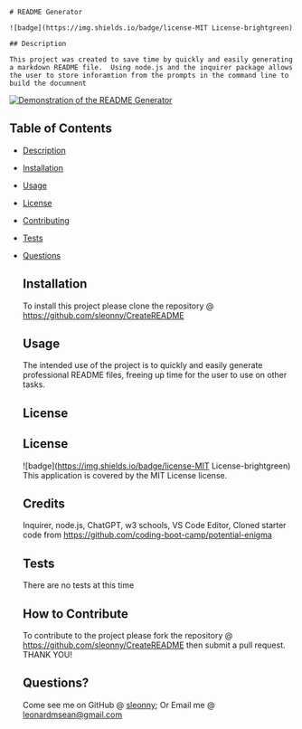 
    
    # README Generator

    ![badge](https://img.shields.io/badge/license-MIT License-brightgreen)

    ## Description
    
    This project was created to save time by quickly and easily generating a markdown README file.  Using node.js and the inquirer package allows the user to store inforamtion from the prompts in the command line to build the documnent
    
  
  [![Demonstration of the README Generator](https://drive.google.com/file/d/1r0zU7CoMNcJLbL4gg8yW4XsUOHlXBTHn/view/thumbnail)](https://drive.google.com/file/d/1r0zU7CoMNcJLbL4gg8yW4XsUOHlXBTHn/view)
  
  ## Table of Contents

  - [Description](#description)
  - [Installation](#installation)
  - [Usage](#usage)
  - [License](#license)
  - [Contributing](#contributing)
  - [Tests](#tests)
  - [Questions](#questions)
    
    ## Installation

    To install this project please clone the repository @ https://github.com/sleonny/CreateREADME

    ## Usage
    
    The intended use of the project is to quickly and easily generate professional README files, freeing up time for the user to use on other tasks.

    ## License
    
    ## License
    ![badge](https://img.shields.io/badge/license-MIT License-brightgreen)
    This application is covered by the MIT License license. 
    
    ## Credits
    
    Inquirer, node.js, ChatGPT, w3 schools, VS Code Editor, Cloned starter code from https://github.com/coding-boot-camp/potential-enigma  
  
    ## Tests

    There are no tests at this time
    
    ## How to Contribute
    
    To contribute to the project please fork the repository @ https://github.com/sleonny/CreateREADME then submit a pull request.  THANK YOU!
     
    ## Questions?
    
    Come see me on GitHub @ [sleonny](https://github.com/sleonny);
    Or
    Email me @ leonardmsean@gmail.com
